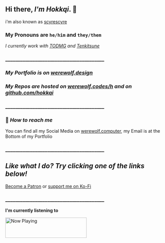 ## Hi there, _I'm Hokkqi_. 👋

i'm also known as [scyrescyre](https://twitter.com/scyrescyre)


### My Pronouns are `he/him` and `they/them`

_I currently work with [TODMG](https://github.com/todmg "Thrive or Die Github") and [Tenkitsune](https://tenkitsune.com "Tenkitsune Website")_


### ________________________________________

### _My Portfolio is on [werewolf.design](https://werewolf.design "Hokkqido's Portfolio located at Werewolf dot Design")_

### _My Repos are hosted on [werewolf.codes/h](https://werewolf.codes/h "Hokkqido's Repos on werewolf dot codes") and on [github.com/hokkqi](https://github.com/hokkqi)_ 

### ________________________________________

### 🔗 _How to reach me_

You can find all my Social Media on [werewolf.computer](https://werewolf.computer), my Email is at the Bottom of my Portfolio

### ________________________________________

## _Like what I do? Try clicking one of the links below!_

[Become a Patron](https://patreon.com/hokkqi) or [support me on Ko-Fi](https://ko-fi.com/W7W1JF87)

### ________________________________________

**I'm currently listening to**

<a href="https://nowplaying.hokkqido.vercel.app/now-playing?open">
    <img src="https://nowplaying.hokkqido.vercel.app/now-playing" width="256" height="64" alt="Now Playing">
</a>
